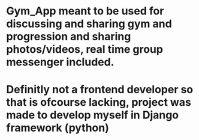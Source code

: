 # Gym_App meant to be used for discussing and sharing gym and progression and sharing photos/videos, real time group messenger included.
# Definitly not a frontend developer so that is ofcourse lacking, project was made to develop myself in Django framework (python)

